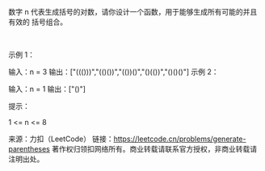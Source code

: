 数字 n 代表生成括号的对数，请你设计一个函数，用于能够生成所有可能的并且 有效的 括号组合。

 

示例 1：

输入：n = 3
输出：["((()))","(()())","(())()","()(())","()()()"]
示例 2：

输入：n = 1
输出：["()"]
 

提示：

1 <= n <= 8


来源：力扣（LeetCode）
链接：https://leetcode.cn/problems/generate-parentheses
著作权归领扣网络所有。商业转载请联系官方授权，非商业转载请注明出处。